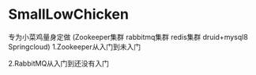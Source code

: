 # SmallLowChicken
专为小菜鸡量身定做
(Zookeeper集群 rabbitmq集群 redis集群 druid+mysql8 Springcloud)
1.Zookeeper从入门到未入门

2.RabbitMQ从入门到还没有入门
